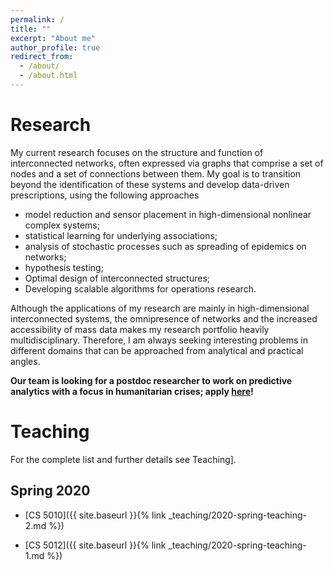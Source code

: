 ```yaml
---
permalink: /
title: ""
excerpt: "About me"
author_profile: true
redirect_from: 
  - /about/
  - /about.html
---
```


Research
======
My current research focuses on the structure and function of interconnected networks, often expressed via graphs that comprise a set of nodes and a set of connections between them. My goal is to transition beyond the identification of these systems and develop data-driven prescriptions, using the following approaches

- model reduction and sensor placement in high-dimensional nonlinear complex systems;
- statistical learning for underlying associations;
- analysis of stochastic processes such as spreading of  epidemics on networks;	
- hypothesis testing;
- Optimal design of interconnected structures;
- Developing scalable algorithms for operations research.

Although the applications of my research are mainly in 
high-dimensional interconnected systems,
the omnipresence of networks and the increased accessibility of mass data  makes my research portfolio heavily multidisciplinary. Therefore, I am always seeking interesting problems in different domains that can be approached from analytical and practical angles. 

**Our team is looking for a postdoc researcher to work on predictive analytics with a focus in humanitarian crises; apply [here](https://uva.wd1.myworkdayjobs.com/UVAJobs/job/Charlottesville-VA/Predictive-Analytics-Postdoctoral-Research-Associate_R0012540)!** 

Teaching
======
For the complete list and further details see Teaching].


## Spring 2020 

- [CS 5010]({{ site.baseurl }}{% link _teaching/2020-spring-teaching-2.md %})

- [CS 5012]({{ site.baseurl }}{% link _teaching/2020-spring-teaching-1.md %})
